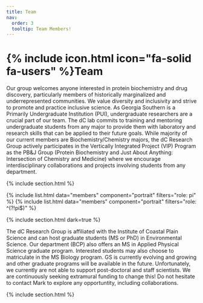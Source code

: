 ```yaml
---
title: Team
nav:
  order: 3
  tooltip: Team Members!
---
```


# {% include icon.html icon="fa-solid fa-users" %}Team

Our group welcomes anyone interested in protein biochemistry and drug discovery, particularly members of historically marginalized and underrepresented communities. We value diversity and inclusivity and strive to promote and practice inclusive science. As Georgia Southern is a Primarily Undergraduate Institution (PUI), undergraduate researchers are a crucial part of our team. The dC lab commits to training and mentoring undergraduate students from any major to provide them with laboratory and research skills that can be applied to their future goals. While majority of our current members are Biochemistry/Chemistry majors, the dC Research Group actively participates in the Vertically Integrated Project (VIP) Program as the PB&J Group (Protein Biochemistry and Just About Anything: Intersection of Chemistry and Medicine) where we encourage interdisciplinary collaborations and projects involving students from any department. 

{% include section.html %}

{% include list.html data="members" component="portrait" filters="role: pi" %}
{% include list.html data="members" component="portrait" filters="role: ^(?!pi$)" %}

{% include section.html dark=true %}

The dC Research Group is affiliated with the Institute of Coastal Plain Science and can host graduate students (MS or PhD) in Environmental Science. Our department (BCP) also offers an MS in Applied Physical Science graduate program. Interested students may also choose to matriculate in the MS Biology program. GS is currently evolving and growing and other graduate programs will be available in the future. Unfortunately, we currently are not able to support post-doctoral and staff scientists. We are continuously seeking extramural funding to change this! Do not hesitate to contact Mark to explore any opportuntity, including collaborations.

{% include section.html %}
